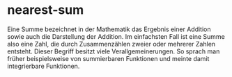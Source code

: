 # nearest-sum
Eine Summe bezeichnet in der Mathematik das Ergebnis einer Addition sowie auch die Darstellung der Addition. Im einfachsten Fall ist eine Summe also eine Zahl, die durch Zusammenzählen zweier oder mehrerer Zahlen entsteht. Dieser Begriff besitzt viele Verallgemeinerungen. So sprach man früher beispielsweise von summierbaren Funktionen und meinte damit integrierbare Funktionen. 
